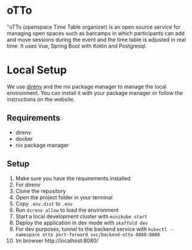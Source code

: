 # oTTo

"oTTo (openspace Time Table organizer) is an open source service for managing open spaces such as barcamps in which participants can add and move sessions during the event and the time table is adjusted  in real time. It uses Vue, Spring Boot with Kotlin and Postgresql. 


# Local Setup 


We use [direnv](https://direnv.net/) and the nix package manager to manage the local environment. You can install it with your package manager or follow the instructions on the website. 


## Requirements

* direnv
* docker
* nix package manager

## Setup

1. Make sure you have the requirements installed
2. For direnv
2. Clone the repository
3. Open the project folder in your terminal
4. Copy `.env.dist` to `.env`
5. Run `direnv allow` to load the environment 
6. Start a local development cluster with `minikube start`
7. Deploy the application in dev mode with `skaffold dev`
8. For dev purposes, tunnel to the backend service with `kubectl --namespace otto port-forward svc/backend-otto 8080:8080`
9. Im browser http://localhost:8080/
